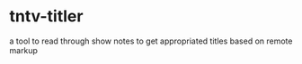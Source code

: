 tntv-titler
===========

a tool to read through show notes to get appropriated titles based on remote markup
